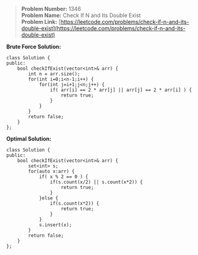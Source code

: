 > **Problem Number:** 1346 <br>
> **Problem Name:** Check If N and Its Double Exist <br>
> **Problem Link:** [https://leetcode.com/problems/check-if-n-and-its-double-exist](https://leetcode.com/problems/check-if-n-and-its-double-exist) <br>

**Brute Force Solution:** <br>

    class Solution {
    public:
        bool checkIfExist(vector<int>& arr) {
            int n = arr.size();
            for(int i=0;i<n-1;i++) {
                for(int j=i+1;j<n;j++) {
                    if( arr[i] == 2 * arr[j] || arr[j] == 2 * arr[i] ) {
                        return true;
                    }
                }
            }
            return false;
        }
    };

**Optimal Solution:** <br>

    class Solution {
    public:
        bool checkIfExist(vector<int>& arr) {
            set<int> s;
            for(auto x:arr) {
                if( x % 2 == 0 ) {
                    if(s.count(x/2) || s.count(x*2)) {
                        return true;
                    }
                }else {
                    if(s.count(x*2)) {
                        return true;
                    }
                }
                s.insert(x);
            }
            return false;
        }
    };